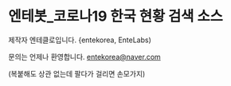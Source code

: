 # 엔테봇_코로나19 한국 현황 검색 소스

제작자 엔테클로입니다. {entekorea, EnteLabs)

문의는 언제나 환영합니다. entekorea@naver.com

(복붙해도 상관 없는데 팔다가 걸리면 손모가지)
